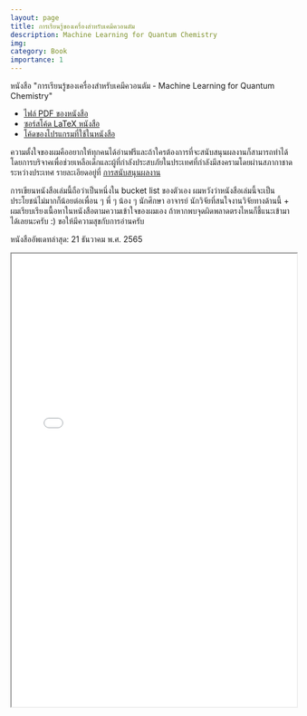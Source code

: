 ```yaml
---
layout: page
title: การเรียนรู้ของเครื่องสำหรับเคมีควอนตัม
description: Machine Learning for Quantum Chemistry
img:
category: Book
importance: 1
---
```


หนังสือ "การเรียนรู้ของเครื่องสำหรับเคมีควอนตัม - Machine Learning for Quantum Chemistry"

- [ไฟล์ PDF ของหนังสือ](https://rangsimanketkaew.github.io/assets/book/ml-qm-book.pdf)
- [ซอร์สโค้ด LaTeX หนังสือ](https://github.com/rangsimanketkaew/ml-qm-book)
- [โค้ดของโปรแกรมที่ใช้ในหนังสือ](https://github.com/rangsimanketkaew/ml-qm-book-code)

ความตั้งใจของผมคืออยากให้ทุกคนได้อ่านฟรีและถ้าใครต้องการที่จะสนับสนุนผลงานก็สามารถทำได้โดยการบริจาคเพื่อช่วยเหลือเด็กและผู้ที่กำลังประสบภัยในประเทศที่กำลังมีสงครามโดยผ่านสภากาชาดระหว่างประเทศ รายละเอียดอยู่ที่ [การสนับสนุนผลงาน](https://github.com/rangsimanketkaew/ml-qm-book#%E0%B8%AA%E0%B8%99%E0%B8%B1%E0%B8%9A%E0%B8%AA%E0%B8%99%E0%B8%B8%E0%B8%99%E0%B8%9C%E0%B8%A5%E0%B8%87%E0%B8%B2%E0%B8%99)

การเขียนหนังสือเล่มนี้ถือว่าเป็นหนึ่งใน bucket list ของตัวเอง ผมหวังว่าหนังสือเล่มนี้จะเป็นประโยชน์ไม่มากก็น้อยต่อเพื่อน ๆ พี่ ๆ น้อง ๆ นักศึกษา อาจารย์ นักวิจัยที่สนใจงานวิจัยทางด้านนี้ + ผมเรียบเรียงเนื้อหาในหนังสือตามความเข้าใจของผมเอง ถ้าหากพบจุดผิดพลาดตรงไหนก็ชี้แนะเข้ามาได้เลยนะครับ :) ขอให้มีความสุขกับการอ่านครับ

หนังสืออัพเดทล่าสุด: 21 ธันวาคม พ.ศ. 2565

<iframe width="100%" height="800" src="/assets/book/ml-qm-book.pdf">

